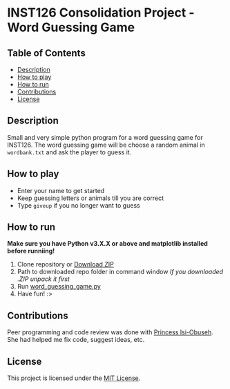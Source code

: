 # INST126 Consolidation Project - Word Guessing Game

## Table of Contents
- [Description](#Description)
- [How to play](#How-to-play)
- [How to run](#How-to-run)
- [Contributions](#Contributions)
- [License](#License)

## Description
Small and very simple python program for a word guessing game for INST126.
The word guessing game will be choose a random animal in `wordbank.txt` and ask the player to guess it.

## How to play
- Enter your name to get started
- Keep guessing letters or animals till you are correct
- Type `giveup` if you no longer want to guess

## How to run
**Make sure you have Python v3.X.X or above and matplotlib installed before runniing!**
1. Clone repository or [Download ZIP](https://github.com/baumpyru/supreme-waffle/archive/refs/heads/main.zip)
2. Path to downloaded repo folder in command window
    *If you downloaded .ZIP unpack it first*
3. Run [word_guessing_game.py](word_guessing_game.py)
4. Have fun! :>

## Contributions
Peer programming and code review was done with [Princess Isi-Obuseh](https://github.com/prinnn4). She had helped me fix code, suggest ideas, etc.

## License
This project is licensed under the [MIT License](LICENSE).